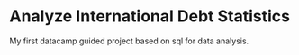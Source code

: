 # Analyze International Debt Statistics

My first datacamp guided project based on sql for data analysis.
